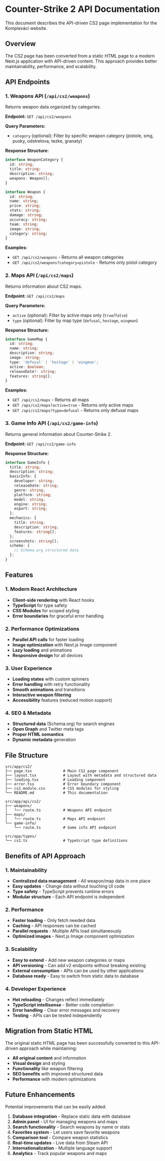 # Counter-Strike 2 API Documentation

This document describes the API-driven CS2 page implementation for the Komplexáci website.

## Overview

The CS2 page has been converted from a static HTML page to a modern Next.js application with API-driven content. This approach provides better maintainability, performance, and scalability.

## API Endpoints

### 1. Weapons API (`/api/cs2/weapons`)

Returns weapon data organized by categories.

**Endpoint:** `GET /api/cs2/weapons`

**Query Parameters:**
- `category` (optional): Filter by specific weapon category (pistole, smg, pusky, odstrelova, tezke, granaty)

**Response Structure:**
```typescript
interface WeaponCategory {
  id: string;
  title: string;
  description: string;
  weapons: Weapon[];
}

interface Weapon {
  id: string;
  name: string;
  price: string;
  stats: string;
  damage: string;
  accuracy: string;
  team: string;
  image: string;
  category: string;
}
```

**Examples:**
- `GET /api/cs2/weapons` - Returns all weapon categories
- `GET /api/cs2/weapons?category=pistole` - Returns only pistol category

### 2. Maps API (`/api/cs2/maps`)

Returns information about CS2 maps.

**Endpoint:** `GET /api/cs2/maps`

**Query Parameters:**
- `active` (optional): Filter by active maps only (`true`/`false`)
- `type` (optional): Filter by map type (`defusal`, `hostage`, `wingman`)

**Response Structure:**
```typescript
interface GameMap {
  id: string;
  name: string;
  description: string;
  image: string;
  type: 'defusal' | 'hostage' | 'wingman';
  active: boolean;
  releaseDate?: string;
  features: string[];
}
```

**Examples:**
- `GET /api/cs2/maps` - Returns all maps
- `GET /api/cs2/maps?active=true` - Returns only active maps
- `GET /api/cs2/maps?type=defusal` - Returns only defusal maps

### 3. Game Info API (`/api/cs2/game-info`)

Returns general information about Counter-Strike 2.

**Endpoint:** `GET /api/cs2/game-info`

**Response Structure:**
```typescript
interface GameInfo {
  title: string;
  description: string;
  basicInfo: {
    developer: string;
    releaseDate: string;
    genre: string;
    platform: string;
    model: string;
    engine: string;
    esport: string;
  };
  mechanics: {
    title: string;
    description: string;
    features: string[];
  };
  screenshots: string[];
  schema: {
    // Schema.org structured data
  };
}
```

## Features

### 1. Modern React Architecture
- **Client-side rendering** with React hooks
- **TypeScript** for type safety
- **CSS Modules** for scoped styling
- **Error boundaries** for graceful error handling

### 2. Performance Optimizations
- **Parallel API calls** for faster loading
- **Image optimization** with Next.js Image component
- **Lazy loading** and animations
- **Responsive design** for all devices

### 3. User Experience
- **Loading states** with custom spinners
- **Error handling** with retry functionality
- **Smooth animations** and transitions
- **Interactive weapon filtering**
- **Accessibility** features (reduced motion support)

### 4. SEO & Metadata
- **Structured data** (Schema.org) for search engines
- **Open Graph** and Twitter meta tags
- **Proper HTML semantics**
- **Dynamic metadata** generation

## File Structure

```
src/app/cs2/
├── page.tsx              # Main CS2 page component
├── layout.tsx            # Layout with metadata and structured data
├── loading.tsx           # Loading component
├── error.tsx             # Error boundary component
├── cs2.module.css        # CSS modules for styling
└── README.md             # This documentation

src/app/api/cs2/
├── weapons/
│   └── route.ts          # Weapons API endpoint
├── maps/
│   └── route.ts          # Maps API endpoint
└── game-info/
    └── route.ts          # Game info API endpoint

src/app/types/
└── cs2.ts                # TypeScript type definitions
```

## Benefits of API Approach

### 1. Maintainability
- **Centralized data management** - All weapon/map data in one place
- **Easy updates** - Change data without touching UI code
- **Type safety** - TypeScript prevents runtime errors
- **Modular structure** - Each API endpoint is independent

### 2. Performance
- **Faster loading** - Only fetch needed data
- **Caching** - API responses can be cached
- **Parallel requests** - Multiple APIs load simultaneously
- **Optimized images** - Next.js Image component optimization

### 3. Scalability
- **Easy to extend** - Add new weapon categories or maps
- **API versioning** - Can add v2 endpoints without breaking existing
- **External consumption** - APIs can be used by other applications
- **Database ready** - Easy to switch from static data to database

### 4. Developer Experience
- **Hot reloading** - Changes reflect immediately
- **TypeScript intellisense** - Better code completion
- **Error handling** - Clear error messages and recovery
- **Testing** - APIs can be tested independently

## Migration from Static HTML

The original static HTML page has been successfully converted to this API-driven approach while maintaining:

- **All original content** and information
- **Visual design** and styling
- **Functionality** like weapon filtering
- **SEO benefits** with improved structured data
- **Performance** with modern optimizations

## Future Enhancements

Potential improvements that can be easily added:

1. **Database integration** - Replace static data with database
2. **Admin panel** - UI for managing weapons and maps
3. **Search functionality** - Search weapons by name or stats
4. **Favorites system** - Let users save favorite weapons
5. **Comparison tool** - Compare weapon statistics
6. **Real-time updates** - Live data from Steam API
7. **Internationalization** - Multiple language support
8. **Analytics** - Track popular weapons and maps
